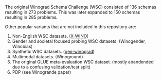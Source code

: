 The original Winograd Schema Challenge (WSC) consisted of 136 schemas resulting in 273  problems. This was later expanded to 150 schemas resulting in 285 problems.

Other popular variants that are not included in this repository are:

1. Non-English WSC datasets. ([X-WINO](https://aclanthology.org/2021.findings-acl.310/))
1. Gender and societal focused probing WSC datasets. (Winogender, Winobias)
1. Synthetic WSC datasets. ([gen-winograd](https://aclanthology.org/2023.emnlp-main.44.pdf))
1. Multimodal datasets. (Winoground)
1. The original GLUE meta-evaluation WSC dataset. (mostly abandonded due to a confusing validation/test split)
1. PDP (see Winogrande paper)